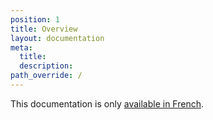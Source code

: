 ```yaml
---
position: 1
title: Overview
layout: documentation
meta:
  title:
  description:
path_override: /
---
```


This documentation is only [available in French](/fr/apps/restaurant-internet).
